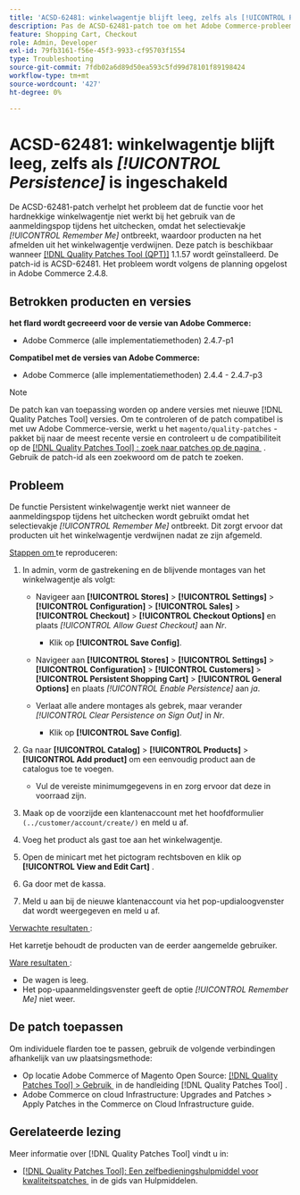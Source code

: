 ```yaml
---
title: 'ACSD-62481: winkelwagentje blijft leeg, zelfs als [!UICONTROL Persistence] is ingeschakeld'
description: Pas de ACSD-62481-patch toe om het Adobe Commerce-probleem op te lossen waarbij de functie voor het hardnekkige winkelwagentje mislukt tijdens het gebruik van de aanmeldingspop tijdens het uitchecken.
feature: Shopping Cart, Checkout
role: Admin, Developer
exl-id: 79fb3161-f56e-45f3-9933-cf95703f1554
type: Troubleshooting
source-git-commit: 7fdb02a6d89d50ea593c5fd99d78101f89198424
workflow-type: tm+mt
source-wordcount: '427'
ht-degree: 0%

---
```


# ACSD-62481: winkelwagentje blijft leeg, zelfs als *[!UICONTROL Persistence]* is ingeschakeld

De ACSD-62481-patch verhelpt het probleem dat de functie voor het hardnekkige winkelwagentje niet werkt bij het gebruik van de aanmeldingspop tijdens het uitchecken, omdat het selectievakje *[!UICONTROL Remember Me]* ontbreekt, waardoor producten na het afmelden uit het winkelwagentje verdwijnen. Deze patch is beschikbaar wanneer [[!DNL Quality Patches Tool (QPT)]](/help/tools/quality-patches-tool/quality-patches-tool-to-self-serve-quality-patches.md) 1.1.57 wordt geïnstalleerd. De patch-id is ACSD-62481. Het probleem wordt volgens de planning opgelost in Adobe Commerce 2.4.8.

## Betrokken producten en versies

**het flard wordt gecreeerd voor de versie van Adobe Commerce:**

* Adobe Commerce (alle implementatiemethoden) 2.4.7-p1

**Compatibel met de versies van Adobe Commerce:**

* Adobe Commerce (alle implementatiemethoden) 2.4.4 - 2.4.7-p3

>[!NOTE]
>
>De patch kan van toepassing worden op andere versies met nieuwe [!DNL Quality Patches Tool] versies. Om te controleren of de patch compatibel is met uw Adobe Commerce-versie, werkt u het `magento/quality-patches` -pakket bij naar de meest recente versie en controleert u de compatibiliteit op de [[!DNL Quality Patches Tool] : zoek naar patches op de pagina &#x200B;](https://experienceleague.adobe.com/tools/commerce-quality-patches/index.html?lang=nl-NL) . Gebruik de patch-id als een zoekwoord om de patch te zoeken.

## Probleem

De functie Persistent winkelwagentje werkt niet wanneer de aanmeldingspop tijdens het uitchecken wordt gebruikt omdat het selectievakje *[!UICONTROL Remember Me]* ontbreekt. Dit zorgt ervoor dat producten uit het winkelwagentje verdwijnen nadat ze zijn afgemeld.

<u> Stappen om </u> te reproduceren:

1. In admin, vorm de gastrekening en de blijvende montages van het winkelwagentje als volgt:

   * Navigeer aan **[!UICONTROL Stores]** > **[!UICONTROL Settings]** > **[!UICONTROL Configuration]** > **[!UICONTROL Sales]** > **[!UICONTROL Checkout]** > **[!UICONTROL Checkout Options]** en plaats *[!UICONTROL Allow Guest Checkout]* aan *Nr*.

      * Klik op **[!UICONTROL Save Config]**.

   * Navigeer aan **[!UICONTROL Stores]** > **[!UICONTROL Settings]** > **[!UICONTROL Configuration]** > **[!UICONTROL Customers]** > **[!UICONTROL Persistent Shopping Cart]** > **[!UICONTROL General Options]** en plaats *[!UICONTROL Enable Persistence]* aan *ja*.
   * Verlaat alle andere montages als gebrek, maar verander *[!UICONTROL Clear Persistence on Sign Out]* in *Nr*.

      * Klik op **[!UICONTROL Save Config]**.

1. Ga naar **[!UICONTROL Catalog]** > **[!UICONTROL Products]** > **[!UICONTROL Add product]** om een eenvoudig product aan de catalogus toe te voegen.

   * Vul de vereiste minimumgegevens in en zorg ervoor dat deze in voorraad zijn.

1. Maak op de voorzijde een klantenaccount met het hoofdformulier `(../customer/account/create/)` en meld u af.
1. Voeg het product als gast toe aan het winkelwagentje.
1. Open de minicart met het pictogram rechtsboven en klik op **[!UICONTROL View and Edit Cart]** .
1. Ga door met de kassa.
1. Meld u aan bij de nieuwe klantenaccount via het pop-updialoogvenster dat wordt weergegeven en meld u af.

<u> Verwachte resultaten </u>:

Het karretje behoudt de producten van de eerder aangemelde gebruiker.

<u> Ware resultaten </u>:

* De wagen is leeg.
* Het pop-upaanmeldingsvenster geeft de optie *[!UICONTROL Remember Me]* niet weer.

## De patch toepassen

Om individuele flarden toe te passen, gebruik de volgende verbindingen afhankelijk van uw plaatsingsmethode:

* Op locatie Adobe Commerce of Magento Open Source: [[!DNL Quality Patches Tool] > Gebruik &#x200B;](/help/tools/quality-patches-tool/usage.md) in de handleiding [!DNL Quality Patches Tool] .
* Adobe Commerce on cloud Infrastructure: Upgrades and Patches > Apply Patches in the Commerce on Cloud Infrastructure guide.

## Gerelateerde lezing

Meer informatie over [!DNL Quality Patches Tool] vindt u in:

* [[!DNL Quality Patches Tool]: Een zelfbedieningshulpmiddel voor kwaliteitspatches &#x200B;](/help/tools/quality-patches-tool/quality-patches-tool-to-self-serve-quality-patches.md) in de gids van Hulpmiddelen.
